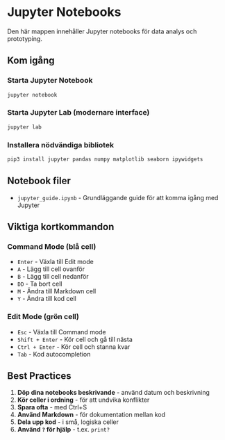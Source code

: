 # Jupyter Notebooks

Den här mappen innehåller Jupyter notebooks för data analys och prototyping.

## Kom igång

### Starta Jupyter Notebook
```bash
jupyter notebook
```

### Starta Jupyter Lab (modernare interface)
```bash
jupyter lab
```

### Installera nödvändiga bibliotek
```bash
pip3 install jupyter pandas numpy matplotlib seaborn ipywidgets
```

## Notebook filer

- `jupyter_guide.ipynb` - Grundläggande guide för att komma igång med Jupyter

## Viktiga kortkommandon

### Command Mode (blå cell)
- `Enter` - Växla till Edit mode
- `A` - Lägg till cell ovanför
- `B` - Lägg till cell nedanför
- `DD` - Ta bort cell
- `M` - Ändra till Markdown cell
- `Y` - Ändra till kod cell

### Edit Mode (grön cell)
- `Esc` - Växla till Command mode
- `Shift + Enter` - Kör cell och gå till nästa
- `Ctrl + Enter` - Kör cell och stanna kvar
- `Tab` - Kod autocompletion

## Best Practices

1. **Döp dina notebooks beskrivande** - använd datum och beskrivning
2. **Kör celler i ordning** - för att undvika konflikter
3. **Spara ofta** - med Ctrl+S
4. **Använd Markdown** - för dokumentation mellan kod
5. **Dela upp kod** - i små, logiska celler
6. **Använd `?` för hjälp** - t.ex. `print?` 